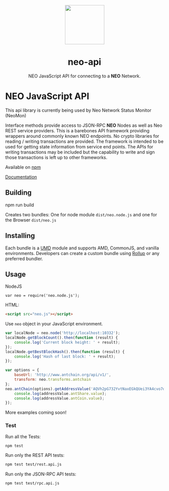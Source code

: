 <p align="center">
  <img 
    src="http://res.cloudinary.com/vidsy/image/upload/v1503160820/CoZ_Icon_DARKBLUE_200x178px_oq0gxm.png" 
    width="125px;">
</p>

<h1 align="center">neo-api</h1>

<p align="center">
  NEO JavaScript API for connecting to a <b>NEO</b> Network.
</p>


# NEO JavaScript API

This api library is currently being used by Neo Network Status Monitor (NeoMon)

Interface methods provide access to JSON-RPC <b>NEO</b> Nodes as well as Neo REST service providers. This is a barebones API framework providing wrappers around commonly known NEO endpoints. No crypto libraries for reading / writing transactions are provided. The framework is intended to be used for getting state information from service end points. The APIs for writing transactions may be included but the capability to write and sign those transactions is left up to other frameworks. 

Available on [npm](https://www.npmjs.com/package/neo-api)

[Documentation](https://github.com/CityOfZion/neo-api-js/wiki)

## Building

npm run build

Creates two bundles: One for node module `dist/neo.node.js` and one for the Browser `dist/neo.js`

## Installing
Each bundle is a [UMD](https://github.com/umdjs/umd) module and supports AMD, CommonJS, and vanilla environments. Developers can create a custom bundle using [Rollup](https://rollupjs.org) or any preferred bundler. 

## Usage

NodeJS
```node
var neo = require('neo.node.js');
```

HTML:
```html
<script src="neo.js"></script>
```

Use `neo` object in your JavaScript environment.

```js
var localNode = neo.node('http://localhost:10332');
localNode.getBlockCount().then(function (result) {
    console.log('Current block height: ' + result);
});
localNode.getBestBlockHash().then(function (result) {
    console.log('Hash of last block: ' + result);
});
```

```js
var options = {
    baseUrl: 'http://www.antchain.org/api/v1/',
    transform: neo.transforms.antchain
};
neo.antChain(options).getAddressValue('AQVh2pG732YvtNaxEGkQUei3YA4cvo7d2i').then(function (addressValue) {
    console.log(addressValue.antShare.value);
    console.log(addressValue.antCoin.value);
});
```

More examples coming soon!

### Test

Run all the Tests:
```bash
npm test
```

Run only the REST API tests: 
```bash
npm test test/rest.api.js
```

Run only the JSON-RPC API tests:
```bash
npm test test/rpc.api.js
```
```
